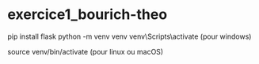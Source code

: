 # exercice1_bourich-theo

pip install flask
python -m venv venv
venv\Scripts\activate (pour windows)

source venv/bin/activate (pour linux ou macOS)
